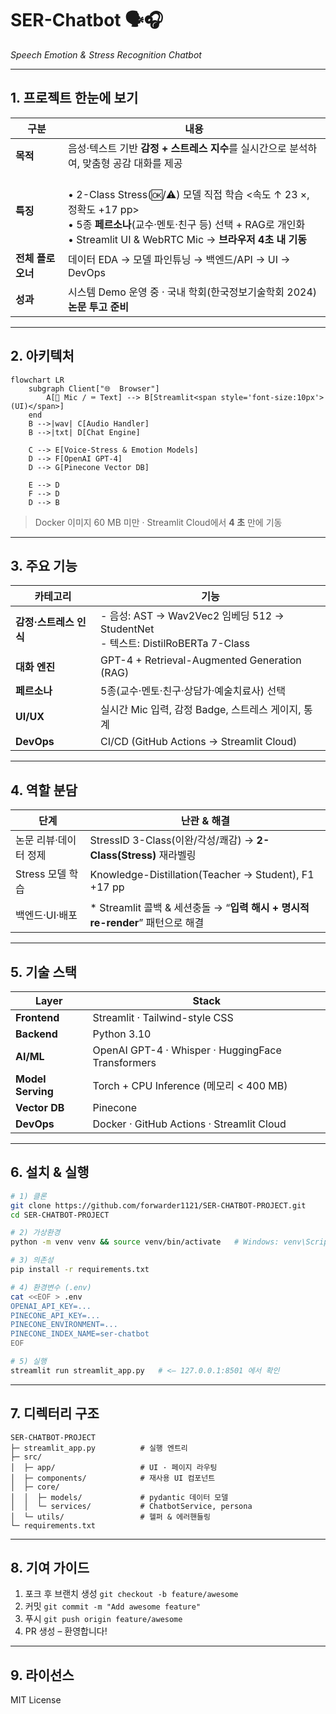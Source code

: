 
# SER-Chatbot 🗣️🎧  
*Speech Emotion & Stress Recognition Chatbot*

---

## 1. 프로젝트 한눈에 보기
| 구분 | 내용 |
|------|------|
| **목적** | 음성·텍스트 기반 **감정 + 스트레스 지수**를 실시간으로 분석하여, 맞춤형 공감 대화를 제공 |
| **특징** | <br>• 2-Class Stress(🆗/⚠️) 모델 직접 학습 &lt;속도 ↑ 23 ×, 정확도 +17&nbsp;pp&gt;<br>• 5종 **페르소나**(교수·멘토·친구 등) 선택&nbsp;+ RAG로 개인화<br>• Streamlit UI & WebRTC Mic → **브라우저 4초 내 기동** |
| **전체 플로 오너** | 데이터 EDA → 모델 파인튜닝 → 백엔드/API → UI → DevOps  |
| **성과** | 시스템 Demo 운영 중 · 국내 학회(한국정보기술학회 2024) **논문 투고 준비** |

---

## 2. 아키텍처

```mermaid
flowchart LR
    subgraph Client["🌐  Browser"]
        A[🎤 Mic / ⌨️ Text] --> B[Streamlit<span style='font-size:10px'>(UI)</span>]
    end
    B -->|wav| C[Audio Handler]
    B -->|txt| D[Chat Engine]

    C --> E[Voice-Stress & Emotion Models]
    D --> F[OpenAI GPT-4]
    D --> G[Pinecone Vector DB]

    E --> D
    F --> D
    D --> B
````

> Docker 이미지 60 MB 미만 · Streamlit Cloud에서 **4 초** 만에 기동

---

## 3. 주요 기능

| 카테고리           | 기능                                                                        |
| -------------- | ------------------------------------------------------------------------- |
| **감정·스트레스 인식** | - 음성: AST → Wav2Vec2 임베딩 512 → StudentNet<br>- 텍스트: DistilRoBERTa 7-Class |
| **대화 엔진**      | GPT-4 + Retrieval-Augmented Generation (RAG)                              |
| **페르소나**       | 5종(교수·멘토·친구·상담가·예술치료사) 선택                                                 |
| **UI/UX**      | 실시간 Mic 입력, 감정 Badge, 스트레스 게이지, 통계                                        |
| **DevOps**     | CI/CD (GitHub Actions → Streamlit Cloud)                                  |

---

## 4. 역할 분담 

| 단계           |      난관 & 해결                                                   |
| ------------ | --------------------------------------------------------- |
| 논문 리뷰·데이터 정제 |  StressID 3-Class(이완/각성/쾌감) → **2-Class(Stress)** 재라벨링     |
| Stress 모델 학습 | Knowledge-Distillation(Teacher → Student), F1 +17 pp      |
| 백엔드·UI·배포    | * Streamlit 콜백 & 세션충돌 → “**입력 해시 + 명시적 re-render**” 패턴으로 해결 |

---

## 5. 기술 스택

| Layer             | Stack                                             |
| ----------------- | ------------------------------------------------- |
| **Frontend**      | Streamlit · Tailwind-style CSS                    |
| **Backend**       | Python 3.10                                       |
| **AI/ML**         | OpenAI GPT-4 · Whisper · HuggingFace Transformers |
| **Model Serving** | Torch + CPU Inference (메모리 < 400 MB)              |
| **Vector DB**     | Pinecone                                          |
| **DevOps**        | Docker · GitHub Actions · Streamlit Cloud         |

---

## 6. 설치 & 실행

```bash
# 1) 클론
git clone https://github.com/forwarder1121/SER-CHATBOT-PROJECT.git
cd SER-CHATBOT-PROJECT

# 2) 가상환경
python -m venv venv && source venv/bin/activate   # Windows: venv\Scripts\activate

# 3) 의존성
pip install -r requirements.txt

# 4) 환경변수 (.env)
cat <<EOF > .env
OPENAI_API_KEY=...
PINECONE_API_KEY=...
PINECONE_ENVIRONMENT=...
PINECONE_INDEX_NAME=ser-chatbot
EOF

# 5) 실행
streamlit run streamlit_app.py   # <– 127.0.0.1:8501 에서 확인
```

---

## 7. 디렉터리 구조

```
SER-CHATBOT-PROJECT
├─ streamlit_app.py          # 실행 엔트리
├─ src/
│  ├─ app/                   # UI · 페이지 라우팅
│  ├─ components/            # 재사용 UI 컴포넌트
│  ├─ core/
│  │  ├─ models/             # pydantic 데이터 모델
│  │  └─ services/           # ChatbotService, persona
│  └─ utils/                 # 헬퍼 & 에러핸들링
└─ requirements.txt
```

---

## 8. 기여 가이드

1. 포크 후 브랜치 생성 `git checkout -b feature/awesome`
2. 커밋 `git commit -m "Add awesome feature"`
3. 푸시 `git push origin feature/awesome`
4. PR 생성 – 환영합니다!

---

## 9. 라이선스

MIT License


```
